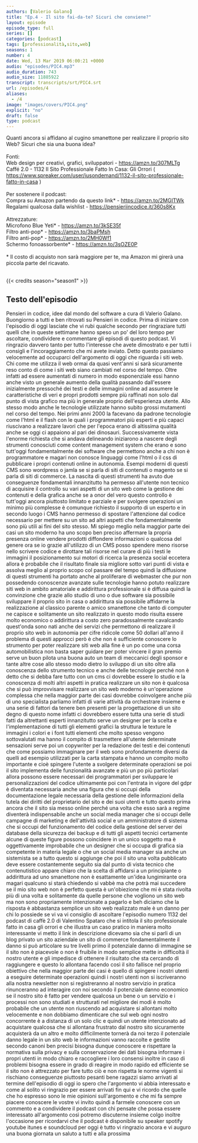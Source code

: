 ```yaml
---
authors: [Valerio Galano]
title: "Ep.4 - Il sito fai-da-te? Sicuri che conviene?"
layout: episode
episode_type: full
series: []
categories: [podcast]
tags: [professionalità,sito,web]
seasons: 1
number: 4
date: Wed, 13 Mar 2019 06:00:21 +0000
audio: "episodes/PIC4.mp3"
audio_duration: 743
audio_size: 11885922
transcript: transcripts/srt/PIC4.srt
url: /episodes/4
aliases: 
  - /4
image: "images/covers/PIC4.png"
explicit: "no"
draft: false
type: podcast
---
```

Quanti ancora si affidano al cugino smanettone per realizzare il proprio sito Web? Sicuri che sia una buona idea?<br /><br />Fonti:<br />Web design per creativi, grafici, sviluppatori - <a href="https://amzn.to/307MLTg" rel="noopener">https://amzn.to/307MLTg</a>  <br />Caffé 2.0 - 1132 Il Sito Professionale Fatto In Casa: Gli Orrori ( <a href="https://www.spreaker.com/user/iusondemand/1132-il-sito-professionale-fatto-in-casa" rel="noopener">https://www.spreaker.com/user/iusondemand/1132-il-sito-professionale-fatto-in-casa</a> ) <br /><br />Per sostenere il podcast:<br />Compra su Amazon partendo da questo link* - <a href="https://amzn.to/2MGITWk" rel="noopener">https://amzn.to/2MGITWk</a>  <br />Regalami qualcosa dalla wishlist - <a href="https://pensieriincodice.it/360s8Kx" rel="noopener">https://pensieriincodice.it/360s8Kx</a><br /><br />Attrezzature:<br />Microfono Blue Yeti* - <a href="https://amzn.to/3kSE35f" rel="noopener">https://amzn.to/3kSE35f</a>  <br />Filtro anti-pop* - <a href="https://amzn.to/3baPMsh" rel="noopener">https://amzn.to/3baPMsh</a>  <br />Filtro anti-pop* - <a href="https://amzn.to/2MH0Wf1" rel="noopener">https://amzn.to/2MH0Wf1</a>  <br />Schermo fonoassorbente* - <a href="https://amzn.to/3sOZE0P" rel="noopener">https://amzn.to/3sOZE0P</a>  <br /><br />* Il costo di acquisto non sarà maggiore per te, ma Amazon mi girerà una piccola parte del ricavato. <br /><br />

{{< credits season="season1" >}}

<!-- more -->

## Testo dell'episodio

Pensieri in codice, idee dal mondo del software a cura di Valerio Galano.
Buongiorno a tutti e ben ritrovati su Pensieri in codice. Prima di iniziare con l'episodio di
oggi lasciate che vi rubi qualche secondo per ringraziare tutti quelli che in queste settimane
hanno speso un po' del loro tempo per ascoltare, condividere e commentare gli episodi di questo
podcast. Vi ringrazio davvero tanto per tutto l'interesse che avete dimostrato e per tutti i
consigli e l'incoraggiamento che mi avete inviato. Detto questo passiamo velocemente ad occuparci
dell'argomento di oggi che riguarda i siti web. Chi come me utilizza il web ormai da quasi vent'anni
si sarà sicuramente reso conto di come i siti web siano cambiati nel corso del tempo. Oltre
infatti ad essere aumentati di numero in modo esponenziale essi hanno anche visto un generale
aumento della qualità passando dall'essere inizialmente pressoché dei testi e delle
immagini online ad assumere le caratteristiche di veri e propri prodotti sempre più raffinati
non solo dal punto di vista grafico ma più in generale proprio dell'esperienza utente. Allo stesso
modo anche le tecnologie utilizzate hanno subito grossi mutamenti nel corso del tempo. Nei primi
anni 2000 la facevano da padrone tecnologie come l'html e il flash con le quali i programmatori
più esperti e più capaci riuscivano a realizzare lavori che per l'epoca erano di altissima qualità
anche se oggi ci appaiono al pari dei dinosauri. Successivamente vista l'enorme richiesta che si
andava delineando iniziarono a nascere degli strumenti conosciuti come content management
system che erano e sono tutt'oggi fondamentalmente dei software che permettono anche a chi non è
programmatore e magari non conosce linguaggi come l'html o il css di pubblicare i propri contenuti
online in autonomia. Esempi moderni di questi CMS sono wordpress o jamla se si parla di siti di
contenuti o magento se si parla di siti di commerce. La nascita di questi strumenti ha avuto due
conseguenze fondamentali innanzitutto ha permesso all'utente non tecnico di acquisire il controllo
su vari aspetti di un sito web come la gestione dei contenuti e della grafica anche se a onor del
vero questo controllo è tutt'oggi ancora piuttosto limitato e parziale e per svolgere operazioni un
minimo più complesse è comunque richiesto il supporto di un esperto e in secondo luogo i
CMS hanno permesso di spostare l'attenzione dal codice necessario per mettere su un sito ad altri
aspetti che fondamentalmente sono più utili ai fini del sito stesso. Mi spiego meglio nella maggior
parte dei casi un sito moderno ha uno scopo ben preciso affermare la propria presenza online
vendere prodotti diffondere informazioni o qualcosa del genere ora se io grazie all'utilizzo
di un CMS posso spendere meno risorse nello scrivere codice e dirottare tali risorse nel
curare di più i testi le immagini il posizionamento sui motori di ricerca la presenza social eccetera
allora è probabile che il risultato finale sia migliore sotto vari punti di vista e assolva
meglio al proprio scopo col passare del tempo quindi la diffusione di questi strumenti ha
portato anche al proliferare di webmaster che pur non possedendo conoscenze avanzate sulle
tecnologie hanno potuto realizzare siti web in ambito amatoriale e addirittura professionale
si è diffusa quindi la convinzione che grazie allo studio di uno o due software sia possibile
sviluppare il proprio sito in casa o addirittura sia possibile affidarne la realizzazione al
classico parente o amico smanettone che tanto di computer ne capisce e solitamente un sito
realizzato in questo modo risulta essere molto economico o addirittura a costo zero
paradossalmente cavalcando quest'onda sono nati anche dei servizi che permettono di realizzare
il proprio sito web in autonomia per cifre ridicole come 50 dollari all'anno il problema
di questi approcci però è che non è sufficiente conoscere lo strumento per poter realizzare siti
web alla fine è un po come una corsa automobilistica non basta saper guidare per poter vincere il gran
premio serve un buon pilota una buona auto un team di meccanici degli sponsor e tante altre
cose allo stesso modo dietro lo sviluppo di un sito oltre alla conoscenza dello strumento
tecnico e anche delle tecnologie perché non è detto che si debba fare tutto con un cms ci
dovrebbe essere lo studio e la conoscenza di molti altri aspetti in pratica realizzare un
sito non è qualcosa che si può improvvisare realizzare un sito web moderno è un'operazione
complessa che nella maggior parte dei casi dovrebbe coinvolgere anche più di uno specialista parliamo
infatti di varie attività da orchestrare insieme e una serie di fattori da tenere ben presenti per
la progettazione di un sito degno di questo nome infatti ci dovrebbero essere tutta una
serie di studi fatti da altrettanti esperti innanzitutto serve un designer per la scelta
e l'implementazione di tutti gli elementi grafici la struttura le texture le immagini i colori e i
font tutti elementi che molto spesso vengono sottovalutati ma hanno il compito di trasmettere
all'utente determinate sensazioni serve poi un copywriter per la redazione dei testi e dei
contenuti che come possiamo immaginare per il web sono profondamente diversi da quelli ad esempio
utilizzati per la carta stampata e hanno un compito molto importante e cioè spingere l'utente a
svolgere determinate operazioni se poi il sito implementa delle funzionalità avanzate e più un
po più particolari allora possono essere necessari dei programmatori per sviluppare
le personalizzazioni del codice ultimamente poi con l'entrata in vigore del gdpr è diventata
necessaria anche una figura che si occupi della documentazione legale necessaria della gestione
delle informazioni della tutela dei diritti del proprietario del sito e dei suoi utenti e tutto
questo prima ancora che il sito sia messo online perché una volta che esso sarà a regime diventerà
indispensabile anche un social media manager che si occupi delle campagne di marketing e
dell'attività social e un amministratore di sistema che si occupi del funzionamento del codice della
gestione del server dei database della sicurezza dei backup e di tutti gli aspetti tecnici certamente
alcune di queste figure possono coincidere in un unico soggetto ma è oggettivamente improbabile
che un designer che si occupa di grafica sia competente in materia legale o che un social
media manager sia anche un sistemista se a tutto questo si aggiunge che poi il sito una volta
pubblicato deve essere costantemente seguito sia dal punto di vista tecnico che contenutistico
appare chiaro che la scelta di affidarsi a un principiante o addirittura ad uno
smanettone non è esattamente un'idea lungimirante
ora magari qualcuno si starà chiedendo si vabbè ma che potrà mai succedere se il mio sito web non
è perfetto questa è un'obiezione che mi è stata rivolta più di una volta e solitamente da quelle
persone che vogliono un sito web ma non sono propriamente intenzionate a pagarlo e beh diciamo
che la risposta è abbastanza semplice un sito web realizzato male è un danno per chi lo possiede
se vi va vi consiglio di ascoltare l'episodio numero 1132 del podcast di caffè 2.0 di Valentino
Spataro che si intitola il sito professionale fatto in casa gli orrori e che illustra un caso
pratico in maniera molto interessante vi metto il link in descrizione dicevamo sia che si parli di
un blog privato un sito aziendale un sito di commerce fondamentalmente il danno si può articolare su tre
livelli primo il potenziale danno di immagine se il sito non è piacevole o non è fruibile in modo
semplice mette in difficoltà il nostro utente e gli impedisce di ottenere il risultato che sta
cercando di raggiungere e questo lo allontana facendo così il sito fallisce nel proprio obiettivo
che nella maggior parte dei casi è quello di spingere i nostri utenti a eseguire determinate
operazioni quindi i nostri utenti non si iscriveranno alla nostra newsletter non si
registreranno al nostro servizio in pratica rinunceranno ad interagire con noi secondo il
potenziale danno economico se il nostro sito è fatto per vendere qualcosa un bene o un servizio
e i processi non sono studiati e strutturati nel migliore dei modi è molto probabile che un utente
non riuscendo ad acquistare si allontani molto velocemente e non dobbiamo dimenticare che sul
web ogni nostro concorrente è a distanza di un solo clic e quindi un utente intenzionato ad
acquistare qualcosa che si allontana frustrato dal nostro sito sicuramente acquisterà da un
altro e molto difficilmente tornerà da noi terzo il potenziale danno legale in un sito web le
informazioni vanno raccolte e gestite secondo canoni ben precisi bisogna dunque conoscere e
rispettare la normativa sulla privacy e sulla conservazione dei dati bisogna informare i
propri utenti in modo chiaro e raccogliere i loro consensi inoltre in caso di problemi bisogna
essere in grado di reagire in modo rapido ed efficiente se il sito non è attrezzato per fare
tutto ciò e non rispetta le norme vigenti si rischiano conseguenze piuttosto pesanti
bene ragazzi siamo arrivati al termine dell'episodio di oggi io spero che l'argomento
vi abbia interessato e come al solito vi ringrazio per essere arrivati fin qui e vi ricordo che quelle
che ho espresso sono le mie opinioni sull'argomento e che mi fa sempre piacere conoscere le vostre
vi invito quindi a farmele conoscere con un commento e a condividere il podcast con chi
pensate che possa essere interessato all'argomento così potremo discuterne insieme colgo inoltre
l'occasione per ricordarvi che il podcast è disponibile su speaker spotify youtube itunes
e soundcloud per oggi è tutto vi ringrazio ancora e vi auguro una buona giornata un saluto a tutti
e alla prossima

